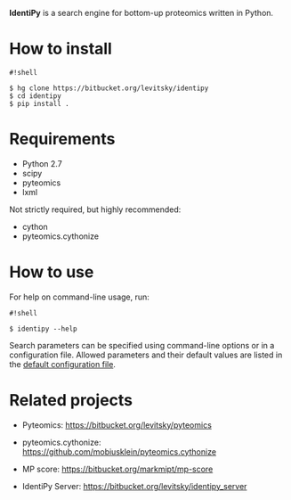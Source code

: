 **IdentiPy** is a search engine for bottom-up proteomics written in Python.

# How to install #

```
#!shell

$ hg clone https://bitbucket.org/levitsky/identipy
$ cd identipy
$ pip install .

```

# Requirements #

 - Python 2.7
 - scipy
 - pyteomics
 - lxml
 
Not strictly required, but highly recommended:

 - cython
 - pyteomics.cythonize

# How to use #

For help on command-line usage, run:

```
#!shell

$ identipy --help
```

Search parameters can be specified using command-line options or in a configuration file.
Allowed parameters and their default values are listed in the
[default configuration file](https://bitbucket.org/levitsky/identipy/src/tip/identipy/default.cfg).


# Related projects #


 - Pyteomics: https://bitbucket.org/levitsky/pyteomics

 - pyteomics.cythonize: https://github.com/mobiusklein/pyteomics.cythonize

 - MP score: https://bitbucket.org/markmipt/mp-score

 - IdentiPy Server: https://bitbucket.org/levitsky/identipy_server